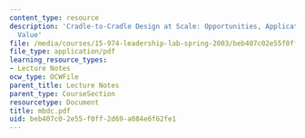 ```yaml
---
content_type: resource
description: 'Cradle-to-Cradle Design at Scale: Opportunities, Applications and Business
  Value'
file: /media/courses/15-974-leadership-lab-spring-2003/beb407c02e55f0ff2d69a084e6f62fe1_mbdc.pdf
file_type: application/pdf
learning_resource_types:
- Lecture Notes
ocw_type: OCWFile
parent_title: Lecture Notes
parent_type: CourseSection
resourcetype: Document
title: mbdc.pdf
uid: beb407c0-2e55-f0ff-2d69-a084e6f62fe1
---
```

